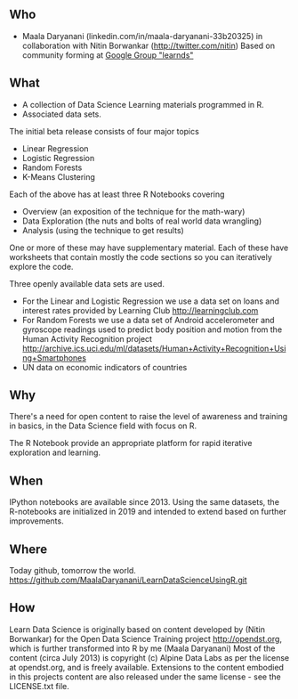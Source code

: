Who
---

* Maala Daryanani (linkedin.com/in/maala-daryanani-33b20325) in collaboration with Nitin Borwankar (http://twitter.com/nitin)
Based on community forming at [Google Group "learnds"](https://groups.google.com/forum/#!forum/learnds)

What
----

* A collection of Data Science Learning materials programmed in R.
* Associated data sets.

The initial beta release consists of four major topics

* Linear Regression
* Logistic Regression
* Random Forests
* K-Means Clustering

Each of the above has at least three R Notebooks covering

* Overview (an exposition of the technique for the math-wary)
* Data Exploration (the nuts and bolts of real world data wrangling)
* Analysis (using the technique to get results)

One or more of these may have supplementary material.
Each of these have worksheets that contain mostly the code sections so you can iteratively explore the code.

Three openly available data sets are used.

* For the Linear and Logistic Regression we use a data set on loans and interest rates provided by Learning Club http://learningclub.com
* For Random Forests we use a data set of Android accelerometer and gyroscope readings used to predict body position and motion from the Human Activity Recognition project
http://archive.ics.uci.edu/ml/datasets/Human+Activity+Recognition+Using+Smartphones
* UN data on economic indicators of countries

Why
---

There's a need for open content to raise the level of awareness and training in basics, in the Data Science
field with focus on R.

The R Notebook provide an appropriate platform for rapid iterative exploration and learning.

When
----

IPython notebooks are available since 2013. Using the same datasets, the R-notebooks are initialized in 2019 and intended to extend based on further improvements.

Where
-----

Today github, tomorrow the world.
https://github.com/MaalaDaryanani/LearnDataScienceUsingR.git

How
---

Learn Data Science is originally based on content developed by (Nitin Borwankar) for the Open Data Science Training project http://opendst.org, which is further transformed into R by me (Maala Daryanani)
Most of the content (circa July 2013) is copyright (c) Alpine Data Labs as per the license at opendst.org, and is freely available.
Extensions to the content embodied in this projects content are also released under the same license - see the LICENSE.txt file.
